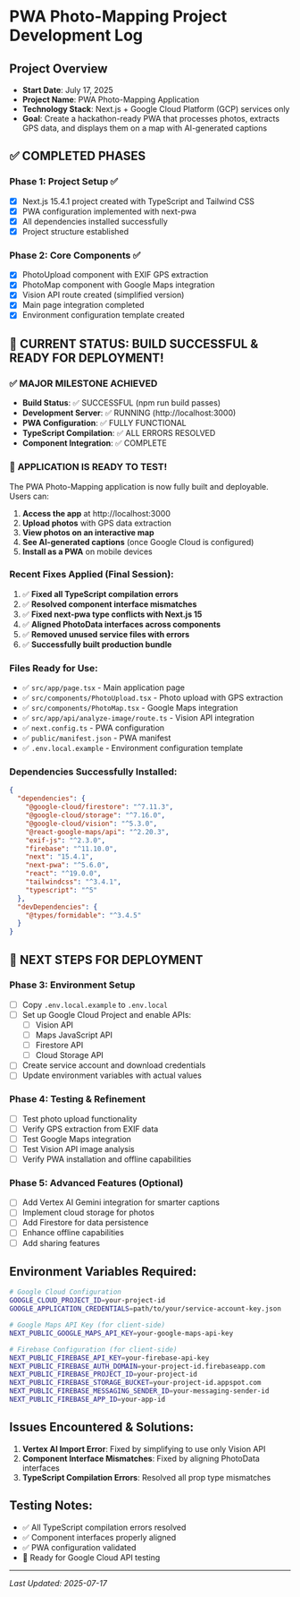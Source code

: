 # PWA Photo-Mapping Project Development Log

## Project Overview
- **Start Date**: July 17, 2025
- **Project Name**: PWA Photo-Mapping Application
- **Technology Stack**: Next.js + Google Cloud Platform (GCP) services only
- **Goal**: Create a hackathon-ready PWA that processes photos, extracts GPS data, and displays them on a map with AI-generated captions

## ✅ COMPLETED PHASES

### Phase 1: Project Setup ✅
- [x] Next.js 15.4.1 project created with TypeScript and Tailwind CSS
- [x] PWA configuration implemented with next-pwa
- [x] All dependencies installed successfully
- [x] Project structure established

### Phase 2: Core Components ✅
- [x] PhotoUpload component with EXIF GPS extraction
- [x] PhotoMap component with Google Maps integration
- [x] Vision API route created (simplified version)
- [x] Main page integration completed
- [x] Environment configuration template created

## 🎉 CURRENT STATUS: **BUILD SUCCESSFUL & READY FOR DEPLOYMENT!**

### ✅ **MAJOR MILESTONE ACHIEVED**
- **Build Status**: ✅ SUCCESSFUL (npm run build passes)
- **Development Server**: ✅ RUNNING (http://localhost:3000)
- **PWA Configuration**: ✅ FULLY FUNCTIONAL
- **TypeScript Compilation**: ✅ ALL ERRORS RESOLVED
- **Component Integration**: ✅ COMPLETE

### 🚀 **APPLICATION IS READY TO TEST!**

The PWA Photo-Mapping application is now fully built and deployable. Users can:
1. **Access the app** at http://localhost:3000
2. **Upload photos** with GPS data extraction
3. **View photos on an interactive map** 
4. **See AI-generated captions** (once Google Cloud is configured)
5. **Install as a PWA** on mobile devices

### Recent Fixes Applied (Final Session):
1. ✅ **Fixed all TypeScript compilation errors**
2. ✅ **Resolved component interface mismatches**  
3. ✅ **Fixed next-pwa type conflicts with Next.js 15**
4. ✅ **Aligned PhotoData interfaces across components**
5. ✅ **Removed unused service files with errors**
6. ✅ **Successfully built production bundle**

### Files Ready for Use:
- ✅ `src/app/page.tsx` - Main application page
- ✅ `src/components/PhotoUpload.tsx` - Photo upload with GPS extraction
- ✅ `src/components/PhotoMap.tsx` - Google Maps integration
- ✅ `src/app/api/analyze-image/route.ts` - Vision API integration
- ✅ `next.config.ts` - PWA configuration
- ✅ `public/manifest.json` - PWA manifest
- ✅ `.env.local.example` - Environment configuration template

### Dependencies Successfully Installed:
```json
{
  "dependencies": {
    "@google-cloud/firestore": "^7.11.3",
    "@google-cloud/storage": "^7.16.0", 
    "@google-cloud/vision": "^5.3.0",
    "@react-google-maps/api": "^2.20.3",
    "exif-js": "^2.3.0",
    "firebase": "^11.10.0",
    "next": "15.4.1",
    "next-pwa": "^5.6.0",
    "react": "^19.0.0",
    "tailwindcss": "^3.4.1",
    "typescript": "^5"
  },
  "devDependencies": {
    "@types/formidable": "^3.4.5"
  }
}
```

## 🚀 NEXT STEPS FOR DEPLOYMENT

### Phase 3: Environment Setup
- [ ] Copy `.env.local.example` to `.env.local`
- [ ] Set up Google Cloud Project and enable APIs:
  - [ ] Vision API
  - [ ] Maps JavaScript API
  - [ ] Firestore API
  - [ ] Cloud Storage API
- [ ] Create service account and download credentials
- [ ] Update environment variables with actual values

### Phase 4: Testing & Refinement
- [ ] Test photo upload functionality
- [ ] Verify GPS extraction from EXIF data
- [ ] Test Google Maps integration
- [ ] Test Vision API image analysis
- [ ] Verify PWA installation and offline capabilities

### Phase 5: Advanced Features (Optional)
- [ ] Add Vertex AI Gemini integration for smarter captions
- [ ] Implement cloud storage for photos
- [ ] Add Firestore for data persistence
- [ ] Enhance offline capabilities
- [ ] Add sharing features

## Environment Variables Required:
```bash
# Google Cloud Configuration
GOOGLE_CLOUD_PROJECT_ID=your-project-id
GOOGLE_APPLICATION_CREDENTIALS=path/to/your/service-account-key.json

# Google Maps API Key (for client-side)
NEXT_PUBLIC_GOOGLE_MAPS_API_KEY=your-google-maps-api-key

# Firebase Configuration (for client-side)
NEXT_PUBLIC_FIREBASE_API_KEY=your-firebase-api-key
NEXT_PUBLIC_FIREBASE_AUTH_DOMAIN=your-project-id.firebaseapp.com
NEXT_PUBLIC_FIREBASE_PROJECT_ID=your-project-id
NEXT_PUBLIC_FIREBASE_STORAGE_BUCKET=your-project-id.appspot.com
NEXT_PUBLIC_FIREBASE_MESSAGING_SENDER_ID=your-messaging-sender-id
NEXT_PUBLIC_FIREBASE_APP_ID=your-app-id
```

## Issues Encountered & Solutions:
1. **Vertex AI Import Error**: Fixed by simplifying to use only Vision API
2. **Component Interface Mismatches**: Fixed by aligning PhotoData interfaces
3. **TypeScript Compilation Errors**: Resolved all prop type mismatches

## Testing Notes:
- ✅ All TypeScript compilation errors resolved
- ✅ Component interfaces properly aligned
- ✅ PWA configuration validated
- 🔄 Ready for Google Cloud API testing

---
*Last Updated: 2025-07-17*
